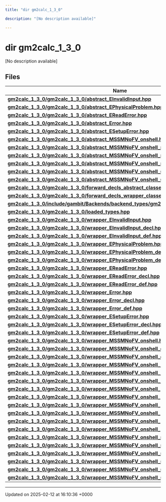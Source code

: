 ```yaml
---
title: "dir gm2calc_1_3_0"

description: "[No description available]"

---
```


# dir gm2calc_1_3_0

[No description available]

## Files

| Name           |
| -------------- |
| **[gm2calc_1_3_0/gm2calc_1_3_0/abstract_EInvalidInput.hpp](/documentation/code/files/gm2calc__1__3__0_2abstract__einvalidinput_8hpp/#file-gm2calc-1-3-0-gm2calc-1-3-0-abstract-einvalidinput-hpp)**  |
| **[gm2calc_1_3_0/gm2calc_1_3_0/abstract_EPhysicalProblem.hpp](/documentation/code/files/gm2calc__1__3__0_2abstract__ephysicalproblem_8hpp/#file-gm2calc-1-3-0-gm2calc-1-3-0-abstract-ephysicalproblem-hpp)**  |
| **[gm2calc_1_3_0/gm2calc_1_3_0/abstract_EReadError.hpp](/documentation/code/files/gm2calc__1__3__0_2abstract__ereaderror_8hpp/#file-gm2calc-1-3-0-gm2calc-1-3-0-abstract-ereaderror-hpp)**  |
| **[gm2calc_1_3_0/gm2calc_1_3_0/abstract_Error.hpp](/documentation/code/files/gm2calc__1__3__0_2abstract__error_8hpp/#file-gm2calc-1-3-0-gm2calc-1-3-0-abstract-error-hpp)**  |
| **[gm2calc_1_3_0/gm2calc_1_3_0/abstract_ESetupError.hpp](/documentation/code/files/gm2calc__1__3__0_2abstract__esetuperror_8hpp/#file-gm2calc-1-3-0-gm2calc-1-3-0-abstract-esetuperror-hpp)**  |
| **[gm2calc_1_3_0/gm2calc_1_3_0/abstract_MSSMNoFV_onshell.hpp](/documentation/code/files/gm2calc__1__3__0_2abstract__mssmnofv__onshell_8hpp/#file-gm2calc-1-3-0-gm2calc-1-3-0-abstract-mssmnofv-onshell-hpp)**  |
| **[gm2calc_1_3_0/gm2calc_1_3_0/abstract_MSSMNoFV_onshell_mass_eigenstates.hpp](/documentation/code/files/gm2calc__1__3__0_2abstract__mssmnofv__onshell__mass__eigenstates_8hpp/#file-gm2calc-1-3-0-gm2calc-1-3-0-abstract-mssmnofv-onshell-mass-eigenstates-hpp)**  |
| **[gm2calc_1_3_0/gm2calc_1_3_0/abstract_MSSMNoFV_onshell_physical.hpp](/documentation/code/files/gm2calc__1__3__0_2abstract__mssmnofv__onshell__physical_8hpp/#file-gm2calc-1-3-0-gm2calc-1-3-0-abstract-mssmnofv-onshell-physical-hpp)**  |
| **[gm2calc_1_3_0/gm2calc_1_3_0/abstract_MSSMNoFV_onshell_problems.hpp](/documentation/code/files/gm2calc__1__3__0_2abstract__mssmnofv__onshell__problems_8hpp/#file-gm2calc-1-3-0-gm2calc-1-3-0-abstract-mssmnofv-onshell-problems-hpp)**  |
| **[gm2calc_1_3_0/gm2calc_1_3_0/abstract_MSSMNoFV_onshell_soft_parameters.hpp](/documentation/code/files/gm2calc__1__3__0_2abstract__mssmnofv__onshell__soft__parameters_8hpp/#file-gm2calc-1-3-0-gm2calc-1-3-0-abstract-mssmnofv-onshell-soft-parameters-hpp)**  |
| **[gm2calc_1_3_0/gm2calc_1_3_0/abstract_MSSMNoFV_onshell_susy_parameters.hpp](/documentation/code/files/gm2calc__1__3__0_2abstract__mssmnofv__onshell__susy__parameters_8hpp/#file-gm2calc-1-3-0-gm2calc-1-3-0-abstract-mssmnofv-onshell-susy-parameters-hpp)**  |
| **[gm2calc_1_3_0/gm2calc_1_3_0/forward_decls_abstract_classes.hpp](/documentation/code/files/gm2calc__1__3__0_2forward__decls__abstract__classes_8hpp/#file-gm2calc-1-3-0-gm2calc-1-3-0-forward-decls-abstract-classes-hpp)**  |
| **[gm2calc_1_3_0/gm2calc_1_3_0/forward_decls_wrapper_classes.hpp](/documentation/code/files/gm2calc__1__3__0_2forward__decls__wrapper__classes_8hpp/#file-gm2calc-1-3-0-gm2calc-1-3-0-forward-decls-wrapper-classes-hpp)**  |
| **[gm2calc_1_3_0/include/gambit/Backends/backend_types/gm2calc_1_3_0/identification.hpp](/documentation/code/files/include_2gambit_2backends_2backend__types_2gm2calc__1__3__0_2identification_8hpp/#file-gm2calc-1-3-0-include-gambit-backends-backend-types-gm2calc-1-3-0-identification-hpp)**  |
| **[gm2calc_1_3_0/gm2calc_1_3_0/loaded_types.hpp](/documentation/code/files/gm2calc__1__3__0_2loaded__types_8hpp/#file-gm2calc-1-3-0-gm2calc-1-3-0-loaded-types-hpp)**  |
| **[gm2calc_1_3_0/gm2calc_1_3_0/wrapper_EInvalidInput.hpp](/documentation/code/files/gm2calc__1__3__0_2wrapper__einvalidinput_8hpp/#file-gm2calc-1-3-0-gm2calc-1-3-0-wrapper-einvalidinput-hpp)**  |
| **[gm2calc_1_3_0/gm2calc_1_3_0/wrapper_EInvalidInput_decl.hpp](/documentation/code/files/gm2calc__1__3__0_2wrapper__einvalidinput__decl_8hpp/#file-gm2calc-1-3-0-gm2calc-1-3-0-wrapper-einvalidinput-decl-hpp)**  |
| **[gm2calc_1_3_0/gm2calc_1_3_0/wrapper_EInvalidInput_def.hpp](/documentation/code/files/gm2calc__1__3__0_2wrapper__einvalidinput__def_8hpp/#file-gm2calc-1-3-0-gm2calc-1-3-0-wrapper-einvalidinput-def-hpp)**  |
| **[gm2calc_1_3_0/gm2calc_1_3_0/wrapper_EPhysicalProblem.hpp](/documentation/code/files/gm2calc__1__3__0_2wrapper__ephysicalproblem_8hpp/#file-gm2calc-1-3-0-gm2calc-1-3-0-wrapper-ephysicalproblem-hpp)**  |
| **[gm2calc_1_3_0/gm2calc_1_3_0/wrapper_EPhysicalProblem_decl.hpp](/documentation/code/files/gm2calc__1__3__0_2wrapper__ephysicalproblem__decl_8hpp/#file-gm2calc-1-3-0-gm2calc-1-3-0-wrapper-ephysicalproblem-decl-hpp)**  |
| **[gm2calc_1_3_0/gm2calc_1_3_0/wrapper_EPhysicalProblem_def.hpp](/documentation/code/files/gm2calc__1__3__0_2wrapper__ephysicalproblem__def_8hpp/#file-gm2calc-1-3-0-gm2calc-1-3-0-wrapper-ephysicalproblem-def-hpp)**  |
| **[gm2calc_1_3_0/gm2calc_1_3_0/wrapper_EReadError.hpp](/documentation/code/files/gm2calc__1__3__0_2wrapper__ereaderror_8hpp/#file-gm2calc-1-3-0-gm2calc-1-3-0-wrapper-ereaderror-hpp)**  |
| **[gm2calc_1_3_0/gm2calc_1_3_0/wrapper_EReadError_decl.hpp](/documentation/code/files/gm2calc__1__3__0_2wrapper__ereaderror__decl_8hpp/#file-gm2calc-1-3-0-gm2calc-1-3-0-wrapper-ereaderror-decl-hpp)**  |
| **[gm2calc_1_3_0/gm2calc_1_3_0/wrapper_EReadError_def.hpp](/documentation/code/files/gm2calc__1__3__0_2wrapper__ereaderror__def_8hpp/#file-gm2calc-1-3-0-gm2calc-1-3-0-wrapper-ereaderror-def-hpp)**  |
| **[gm2calc_1_3_0/gm2calc_1_3_0/wrapper_Error.hpp](/documentation/code/files/gm2calc__1__3__0_2wrapper__error_8hpp/#file-gm2calc-1-3-0-gm2calc-1-3-0-wrapper-error-hpp)**  |
| **[gm2calc_1_3_0/gm2calc_1_3_0/wrapper_Error_decl.hpp](/documentation/code/files/gm2calc__1__3__0_2wrapper__error__decl_8hpp/#file-gm2calc-1-3-0-gm2calc-1-3-0-wrapper-error-decl-hpp)**  |
| **[gm2calc_1_3_0/gm2calc_1_3_0/wrapper_Error_def.hpp](/documentation/code/files/gm2calc__1__3__0_2wrapper__error__def_8hpp/#file-gm2calc-1-3-0-gm2calc-1-3-0-wrapper-error-def-hpp)**  |
| **[gm2calc_1_3_0/gm2calc_1_3_0/wrapper_ESetupError.hpp](/documentation/code/files/gm2calc__1__3__0_2wrapper__esetuperror_8hpp/#file-gm2calc-1-3-0-gm2calc-1-3-0-wrapper-esetuperror-hpp)**  |
| **[gm2calc_1_3_0/gm2calc_1_3_0/wrapper_ESetupError_decl.hpp](/documentation/code/files/gm2calc__1__3__0_2wrapper__esetuperror__decl_8hpp/#file-gm2calc-1-3-0-gm2calc-1-3-0-wrapper-esetuperror-decl-hpp)**  |
| **[gm2calc_1_3_0/gm2calc_1_3_0/wrapper_ESetupError_def.hpp](/documentation/code/files/gm2calc__1__3__0_2wrapper__esetuperror__def_8hpp/#file-gm2calc-1-3-0-gm2calc-1-3-0-wrapper-esetuperror-def-hpp)**  |
| **[gm2calc_1_3_0/gm2calc_1_3_0/wrapper_MSSMNoFV_onshell.hpp](/documentation/code/files/gm2calc__1__3__0_2wrapper__mssmnofv__onshell_8hpp/#file-gm2calc-1-3-0-gm2calc-1-3-0-wrapper-mssmnofv-onshell-hpp)**  |
| **[gm2calc_1_3_0/gm2calc_1_3_0/wrapper_MSSMNoFV_onshell_decl.hpp](/documentation/code/files/gm2calc__1__3__0_2wrapper__mssmnofv__onshell__decl_8hpp/#file-gm2calc-1-3-0-gm2calc-1-3-0-wrapper-mssmnofv-onshell-decl-hpp)**  |
| **[gm2calc_1_3_0/gm2calc_1_3_0/wrapper_MSSMNoFV_onshell_def.hpp](/documentation/code/files/gm2calc__1__3__0_2wrapper__mssmnofv__onshell__def_8hpp/#file-gm2calc-1-3-0-gm2calc-1-3-0-wrapper-mssmnofv-onshell-def-hpp)**  |
| **[gm2calc_1_3_0/gm2calc_1_3_0/wrapper_MSSMNoFV_onshell_mass_eigenstates.hpp](/documentation/code/files/gm2calc__1__3__0_2wrapper__mssmnofv__onshell__mass__eigenstates_8hpp/#file-gm2calc-1-3-0-gm2calc-1-3-0-wrapper-mssmnofv-onshell-mass-eigenstates-hpp)**  |
| **[gm2calc_1_3_0/gm2calc_1_3_0/wrapper_MSSMNoFV_onshell_mass_eigenstates_decl.hpp](/documentation/code/files/gm2calc__1__3__0_2wrapper__mssmnofv__onshell__mass__eigenstates__decl_8hpp/#file-gm2calc-1-3-0-gm2calc-1-3-0-wrapper-mssmnofv-onshell-mass-eigenstates-decl-hpp)**  |
| **[gm2calc_1_3_0/gm2calc_1_3_0/wrapper_MSSMNoFV_onshell_mass_eigenstates_def.hpp](/documentation/code/files/gm2calc__1__3__0_2wrapper__mssmnofv__onshell__mass__eigenstates__def_8hpp/#file-gm2calc-1-3-0-gm2calc-1-3-0-wrapper-mssmnofv-onshell-mass-eigenstates-def-hpp)**  |
| **[gm2calc_1_3_0/gm2calc_1_3_0/wrapper_MSSMNoFV_onshell_physical.hpp](/documentation/code/files/gm2calc__1__3__0_2wrapper__mssmnofv__onshell__physical_8hpp/#file-gm2calc-1-3-0-gm2calc-1-3-0-wrapper-mssmnofv-onshell-physical-hpp)**  |
| **[gm2calc_1_3_0/gm2calc_1_3_0/wrapper_MSSMNoFV_onshell_physical_decl.hpp](/documentation/code/files/gm2calc__1__3__0_2wrapper__mssmnofv__onshell__physical__decl_8hpp/#file-gm2calc-1-3-0-gm2calc-1-3-0-wrapper-mssmnofv-onshell-physical-decl-hpp)**  |
| **[gm2calc_1_3_0/gm2calc_1_3_0/wrapper_MSSMNoFV_onshell_physical_def.hpp](/documentation/code/files/gm2calc__1__3__0_2wrapper__mssmnofv__onshell__physical__def_8hpp/#file-gm2calc-1-3-0-gm2calc-1-3-0-wrapper-mssmnofv-onshell-physical-def-hpp)**  |
| **[gm2calc_1_3_0/gm2calc_1_3_0/wrapper_MSSMNoFV_onshell_problems.hpp](/documentation/code/files/gm2calc__1__3__0_2wrapper__mssmnofv__onshell__problems_8hpp/#file-gm2calc-1-3-0-gm2calc-1-3-0-wrapper-mssmnofv-onshell-problems-hpp)**  |
| **[gm2calc_1_3_0/gm2calc_1_3_0/wrapper_MSSMNoFV_onshell_problems_decl.hpp](/documentation/code/files/gm2calc__1__3__0_2wrapper__mssmnofv__onshell__problems__decl_8hpp/#file-gm2calc-1-3-0-gm2calc-1-3-0-wrapper-mssmnofv-onshell-problems-decl-hpp)**  |
| **[gm2calc_1_3_0/gm2calc_1_3_0/wrapper_MSSMNoFV_onshell_problems_def.hpp](/documentation/code/files/gm2calc__1__3__0_2wrapper__mssmnofv__onshell__problems__def_8hpp/#file-gm2calc-1-3-0-gm2calc-1-3-0-wrapper-mssmnofv-onshell-problems-def-hpp)**  |
| **[gm2calc_1_3_0/gm2calc_1_3_0/wrapper_MSSMNoFV_onshell_soft_parameters.hpp](/documentation/code/files/gm2calc__1__3__0_2wrapper__mssmnofv__onshell__soft__parameters_8hpp/#file-gm2calc-1-3-0-gm2calc-1-3-0-wrapper-mssmnofv-onshell-soft-parameters-hpp)**  |
| **[gm2calc_1_3_0/gm2calc_1_3_0/wrapper_MSSMNoFV_onshell_soft_parameters_decl.hpp](/documentation/code/files/gm2calc__1__3__0_2wrapper__mssmnofv__onshell__soft__parameters__decl_8hpp/#file-gm2calc-1-3-0-gm2calc-1-3-0-wrapper-mssmnofv-onshell-soft-parameters-decl-hpp)**  |
| **[gm2calc_1_3_0/gm2calc_1_3_0/wrapper_MSSMNoFV_onshell_soft_parameters_def.hpp](/documentation/code/files/gm2calc__1__3__0_2wrapper__mssmnofv__onshell__soft__parameters__def_8hpp/#file-gm2calc-1-3-0-gm2calc-1-3-0-wrapper-mssmnofv-onshell-soft-parameters-def-hpp)**  |
| **[gm2calc_1_3_0/gm2calc_1_3_0/wrapper_MSSMNoFV_onshell_susy_parameters.hpp](/documentation/code/files/gm2calc__1__3__0_2wrapper__mssmnofv__onshell__susy__parameters_8hpp/#file-gm2calc-1-3-0-gm2calc-1-3-0-wrapper-mssmnofv-onshell-susy-parameters-hpp)**  |
| **[gm2calc_1_3_0/gm2calc_1_3_0/wrapper_MSSMNoFV_onshell_susy_parameters_decl.hpp](/documentation/code/files/gm2calc__1__3__0_2wrapper__mssmnofv__onshell__susy__parameters__decl_8hpp/#file-gm2calc-1-3-0-gm2calc-1-3-0-wrapper-mssmnofv-onshell-susy-parameters-decl-hpp)**  |
| **[gm2calc_1_3_0/gm2calc_1_3_0/wrapper_MSSMNoFV_onshell_susy_parameters_def.hpp](/documentation/code/files/gm2calc__1__3__0_2wrapper__mssmnofv__onshell__susy__parameters__def_8hpp/#file-gm2calc-1-3-0-gm2calc-1-3-0-wrapper-mssmnofv-onshell-susy-parameters-def-hpp)**  |






-------------------------------

Updated on 2025-02-12 at 16:10:36 +0000
